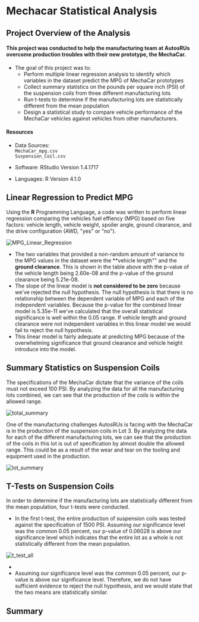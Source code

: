 # Mechacar Statistical Analysis

## Project Overview of the Analysis
#### This project was conducted to help the manufacturing team at AutosRUs overcome production troubles with their new prototype, the **MechaCar**.
* The goal of this project was to:
    * Perform multiple linear regression analysis to identify which variables in the dataset predict the MPG of MechaCar prototypes
    * Collect summary statistics on the pounds per square inch (PSI) of the suspension coils from three different manufacturing lots
    * Run t-tests to determine if the manufacturing lots are statistically different from the mean population
    * Design a statistical study to compare vehicle performance of the MechaCar vehicles against vehicles from other manufacturers.

#### Resources
- Data Sources:<br>
`MechaCar_mpg.csv`<br>`Suspension_Coil.csv`

- Software:  RStudio Version 1.4.1717
- Languages: R Version 4.1.0
  
## Linear Regression to Predict MPG
Using the **R** Programming Language, a code was written to perform linear regression comparing the vehicles fuel effiency (MPG) based on five factors:  vehicle length, vehicle weight, spoiler angle, ground clearance, and the drive configuration (AWD, "yes" or "no").

![MPG_Linear_Regression](https://user-images.githubusercontent.com/77071776/122681679-2da7e700-d1bb-11eb-81bb-b9899d18f288.PNG)
* The two variables that provided a non-random amount of variance to the MPG values in the dataset were the **vehicle length"" and the **ground clearance**.  This is shown in the table above with the p-value of the vehicle length being 2.60e-08 and the p-value of the ground clearance being 5.21e-08.
* The slope of the linear model is **not considered to be zero** because we've rejected the null hypothesis.  The null hypothesis is that there is no relationship between the dependent variable of MPG and each of the independent variables.  Because the p-value for the combined linear model is 5.35e-11 we've calculated that the overall statistical significance is well within the 0.05 range.  If vehicle length and ground clearance were not independent variables in this linear model we would fail to reject the null hypothesis.
* This linear model is fairly adequate at predicting MPG because of the overwhelming significance that ground clearance and vehicle height introduce into the model.
    
## Summary Statistics on Suspension Coils
The specifications of the MechaCar dictate that the variance of the coils must not exceed 100 PSI.  By analyzing the data for all the manufacturing lots combined, we can see that the production of the coils is within the allowed range.

![total_summary](https://user-images.githubusercontent.com/77071776/122684798-533dec00-d1cd-11eb-8297-4be81951e900.PNG)

One of the manufacturing challenges AutosRUs is facing with the MechaCar is in the production of the suspension coils in Lot 3.  By analyzing the data for each of the different manufacturing lots, we can see that the production of the coils in this lot is out of specification by almost double the allowed range.  This could be as a result of the wear and tear on the tooling and equipment used in the production.  

![lot_summary](https://user-images.githubusercontent.com/77071776/122684694-87fd7380-d1cc-11eb-8915-0ba70bf928d2.PNG)

## T-Tests on Suspension Coils
In order to determine if the manufacturing lots are statistically different from the mean population, four t-tests were conducted.

*  In the first t-test, the entire production of suspension coils was tested against the specification of 1500 PSI.  Assuming our significance level was the common 0.05 percent, our p-value of 0.06028 is above our significance level which indicates that the entire lot as a whole is not statistically different from the mean population.
 
![t_test_all](https://user-images.githubusercontent.com/77071776/122685566-c34e7100-d1d1-11eb-92e4-5f1a92ec962f.PNG)

*  
*  Assuming our significance level was the common 0.05 percent, our p-value is above our significance level. Therefore, we do not have sufficient evidence to reject the null hypothesis, and we would state that the two means are statistically similar.


## Summary
